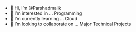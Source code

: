 - 👋 Hi, I’m @Parshadmalik
- 👀 I’m interested in ... Programming
- 🌱 I’m currently learning ... Cloud
- 💞️ I’m looking to collaborate on ... Major Technical Projects


<!---
Parshadmalik/Parshadmalik is a ✨ special ✨ repository because its `README.md` (this file) appears on your GitHub profile.
You can click the Preview link to take a look at your changes.
--->
